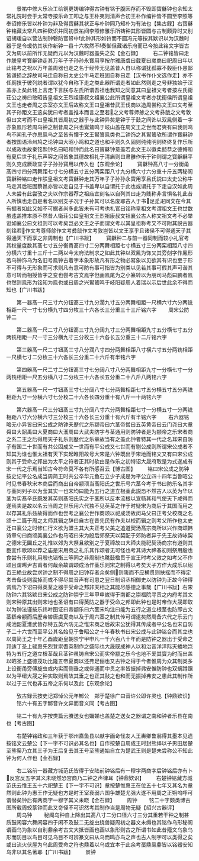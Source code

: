 <!-- { "loadSidebar": true } -->
　　景祐中修大乐冶工给铜更铸编钟得古钟有铭于腹因存而不毁即寳龢钟也余知太常礼院时尝于太常寺按乐命工叩之与王朴夷则清声合初王朴作编钟皆不圆至李照等奉诏修乐皆以朴钟为非及得寳龢其状正与朴钟同乃知朴为有法也【集古録】右寳龢钟铭藏太常凡四钟欵识并同初景祐间李照修雅乐所铸钟其形皆圆与古制颇异时又别诏胡瑗自以营法制钟磬防官帑中此钟其形如铃而不圆冯元等按其欵识以为汉魏时器于是令瑗仿其状作新钟一县十六枚然不奏御但藏诸乐府而已今按此铭文字皆古文为周以前所作无疑而元以为汉魏时器盖失之矣【金石録】
　　右二钟铭皆曰走作朕皇考寳龢钟走其万年子子孙孙永寳用享按尔雅唐虞曰载夏曰嵗商曰祀周曰年以此铭考之祝以万年盖周器也走之名于经传无见盖昔人自以称谓犹孤寡不糓臣仆愚鄙皆谦损之辞故司马迁自称曰太史公牛马走班固自称曰走【汉书作仆文选作走】亦不任厠技于彼列説者谓以犹今自称下走之类此器所谓走者如此然则走之号非独始于汉盖亦上矣此铭上言走下言朕与左氏所谓吾祖也我知之同意其曰皇祖文考者按左氏衞荘公之祷曰敢昭告皇祖文王烈祖康叔文祖襄公此所谓皇祖文考者亦犹衞侯所谓皇祖文王也走者周之宗室亦文王后故称文王曰皇祖昔武王伐商以造周尝称文王曰文考至其子孙距文王逺矣犹曰考者盖推本而言之至若之文考尊师艅之文考彞戠之文考敦但曰文考而不曰皇祖其皆周初之器乎与此钟异矣是钟于于鼓之间饰以双鳯侧着一字亦象鳯形若周乌钟之制昔周之兴也鸑鷟鸣于岐山盖在周文王之世而君奭有曰我则鸣鸟不闻孔子亦思鳯鸟之至皆有懐于文王鸑鷟鳯类也二钟饰之其鸑鷟欤所谓作寳龢钟者按国语泠州鸠之论钟曰大昭小鸣和之道也和平则久久固则纯纯明则终终复作乐所以成政也故秦铭勲钟名曰昭和钟而此名曰寳龢钟意盖若此文王以徽柔懿恭之徳脩和有夏后世于礼乐声容之间皆象其德故相礼于清庙则曰肃雝作乐于钟则谓之寳龢龢平则久克成厥政宜子子孙孙寳用以传久也【东观余论】
　　寳龢钟髙八寸一分衡甬髙四寸四分两舞距七寸七分横五寸五分两栾距八寸九分横六寸六分重十斤五两秘阁寳龢钟铭曰走作朕皇祖文考寳龢钟走其万年子子孙孙永寳用享吕氏説曰太史公称牛马走其后班固蔡邕亦皆以走自见于书盖卑以自谓托于此也或谓托于下走自汉如此周人未尝有此尝攷之夫以作宗器荐之祖庙宜刻名以自列其曰走为贱称非言惧名礼此昔人所慎也走自是著名以别支子况于子孙其可以名废耶古人于书足辵疋同文在今其有据者如此又如不可据者尚多此皆未有可考也礼官曰铭称皇祖文考谓祖文王也世数虽逺盖推本原不然昔人衞荘公曰皇祖文王烈祖康叔文祖襄公古人称文祖文考不必举谥如襄公曰文祖则可以考矣岂必文王之子而谓文考以其皇祖称考又不可附其説古器刻铭若作文考尊师艅作文考彞戠作文考敦岂皆以文王享乎且诸侯不可得通天子其得通天下而享之非周制也【广川书跋】
　　寳龢钟二与前一器同制而较小礼官考其权量度数其髙七寸五分衡甬髙四寸二分两舞相距七寸横五寸三分两栾相距八寸四分横六寸重十三斤十二两以今太府法制求之如此其钟以双鳯为饰又其旁刻字作鳯形若乌钟饰乌为名旧号鳯钟古着字本象形故凡有形之物必冩象以见欲其有识也至于形不可得与无形象而可求则凡有意可防有事可指皆为别类以见若其事可假其声可谐其意可转而相授皆字之变也尝考古文鳯字但画鳯尾为之小篆转以为朋司马彪曰鹏者鳯也然则鳯形为铭知为鳯也或曰周之兴鸑鷟鸣于岐阳疑周人着瑞以示后世此余不得而知也【广川书跋】

　　第一器髙一尺三寸六分钮髙三寸九分濶九寸五分两舞相距一尺横六寸六分两铣相距一尺一寸七分横九寸四分枚三十六各长三分重三十三斤铭六字
　　周宋公防钟二

　　第二器髙一尺二寸八分钮髙三寸九分阔九寸三分两舞相距九寸五分横七寸五分两铣相距一尺一寸三分横九寸三分枚三十六各长五分重三十二斤铭六字

　　第三器髙一尺二寸钮髙三寸八分濶八寸四分两舞相距八寸横六寸五分两铣相距一尺横七寸二分枚三十六各长三分重二十六斤有半铭六字

　　第四器髙一尺二寸二分钮髙三寸七分阔八寸八分两舞相距九寸一分横七寸一分两铣相距一尺五分横八寸二分枚三十六各长五分重二十八斤八两铭六字

　　第五器髙一尺一寸钮髙三寸七分阔八寸七分两舞相距七寸五分横五寸五分两铣相距九寸一分横六寸七分枚二十六各长四分重十有八斤一十两铭六字

　　第六器髙一尺三分钮髙三寸九分阔八寸六分两舞相距七寸一分横五寸一分两铣相距八寸六分横六寸三分枚三十六各长三分重十有六斤有半铭六字
　　右六器铭略无小异皆曰宋公成之防钟夫歴代之乐颛帝曰六茎帝喾曰五英黄帝曰云门尧曰大章舜曰大韶禹曰大夏商曰大濩周曰大武夫防字与茎通用则防钟者是为颛帝之乐宋者商之系二王之后得用天子礼乐则歴代之乐章故当有之盖此钟者特其一代之名耳宋自防子有国二十世而有共公固成又一世而有平公成又七世而有剔公成则所谓宋公成者不知其为谁也惟太祖有天下实起睢阳故号大宋是六钟既出于宋地而铭文又有曰宋公成则其于受命之邦出为太平之符者正其时欤由是作乐之初特诏大晟府取是为式遂成有宋一代之乐焉当知古今符命莫不各有所感召云【博古图】
　　铭曰宋公成之防钟按史记平公名成当周简王时共公卒华元鱼石立少子成是为平公立四十四年当鲁昭公时见书春秋宋本商后而商出自帝颛顼当髙阳氏之世乐号六茎今考于书曰防乐名其字与茎同列子以为莹其实一也宋均曰能为五行之道立根茎此説恐不然古人以英为华以茎为实髙辛氏既发其英则髙阳氏实之于茎所以反本流根以宣畅其和气使天下咸得而遂焉夫是故以名云当周之世乐用六代独不见英茎之作于时疑宋为商后于其国而用之以存其礼乐兹故得而作也尝考之襄公世作商颂以祀成汤故闵马父曰正考父校商之名颂十二篇于周之太师其辑之辞曰自古在昔先民有作夫以校而辑之则考父所作也太史迁曰襄公之时修仁行义欲为盟主其大夫正考父美之追道契汤髙宗商所以兴作商颂韩诗章句曰商颂美襄公作也马昭曰宋为殷后郊祭天以契配于郊防者异于先王故诗咏契之德宋无圜丘之礼惟以郊为大祭且欲别之于夏禘故曰大禘夫能祀契汤商宗有道则其臣宜作歌颂以荐之庙是宋用商之礼乐其作颂者无可怪也考其诗大禘春初则祭用殷也食尝有乐则礼用殷也错衡三等同之非周制也鞉鼓楹贯于宣王时考父效之如考父不作颂且谓晞尹吉甫者何哉余故谓颂成汤作茎乐则宋之制得以考矣天子方作大成乐以绍百王絶业故尝求钟之制不得周之旧钟存者众矣侧则隓而不应横贯则扶摇而不得定考击备设则震掉而或不得尽其音声有司患之翌日制诏丞相御史以防钟为正故今钟得调焉乃下诏曰得英茎之器于受命之邦非天相之其能尽感徳之事哉【广川书跋】右宋防钟六其铭欵曰宋公成之防钟崇宁三年甲申嵗得于南都之崇福院寻贡之内府考其文则宋钟原其出则宋地也圣诏有曰得英防之器于受命之邦即此钟也是时帝作大晟即取以为钟法谨按乐纬叶图证曰帝颛乐曰六茎宋均注曰能为五行之道立根茎也防即古文茎繇帝颛而后歴帝喾唐虞夏商以及于周六茎之制其传可谓逺矣然周备六代之乐云门咸池韶夏濩武皆存特五英六防无之惟宋商之后故宋公犹得其传成者平公名也宋自防子二十六世而至平公其名始见于鲁昭公之十年春秋书曰宋公成与此钟铭合而其立也以周简王之十年乙酉嵗距皇朝崇宁甲申凡一千六百八十年而是防钟之器出于受命之邦适丁圣上骏惠先烈登崇耆英制作之盛际也大晟既成神人以和治音洋洋际天蟠地岂特为五行之道立根茎哉且茎钟虽铸自宋公而实帝颛之乐今也地不爱其寳为时而出盖以昭圣上盛徳茂功比隆五帝夏商以还弗足俪也又古钟之得于今者惟周为众其制类多上设衡甬旁傅旋虫或内实而侧垂之或仰通而中贯之率皆振掉弗安惟防钟也双螭蹲踞以为平纽大晟之钟实取则焉故其垂之也正其鼔之也和而无振掉弗安之患此其制作所以过于三代也非五帝之乐何以及此【东观余论】



　　攷古録云按史记郑悼公元年鄦公　郑于楚徐广曰音许公即许灵也【钟鼎欵识】
　　铭六十有五字鄦音许文异而音义同【考古图】

　　铭二十有九字按类篇云賸送女也嬭娣也盖楚之送女之器谓之南和钟者乐县在南也【考古图】

　　右楚钟铭政和三年获于鄂州嘉鱼县以献字画竒怪友人王夀卿鲁翁得其墨本见遗按铭文云楚公【下一字不可识必其名也】自作按楚自周成王时封熊绎以子男田居楚至熊渠乃立其三子为王后复去其王号至熊通始自立为楚武王则是楚未尝称公不知此钟为何人作也【金石録】



　　右二铭前一器藏方城范氏皆得于安陆前钟铭后有一穆字两商字后钟铭后亦有卜反宫反五字其义未晓然恐宫商乃二钟之声律耳【钟鼎欵识】
　　右楚钟铭藏方城范氏云惟王五十六祀楚王【下一字不可识】章按楚惟惠王在位五十七年又其名为章然则此钟为惠王作无疑也方是时王室衰弱六国争雄楚尤强大遂不用周之正朔呜呼可谓僣矣钟后有两商字一穆字其义未晓【金石録】
　　周钟
　　铭二十字颇类博古图所载周蛟篆钟而此又竒怪不可识然考其制作当是周物无疑【绍兴古器评】
　　周乌钟
　　秘阁乌钟自上降出其髙八寸二分口径六寸三分其重若干钟之制甚质鼓闲容六舞闲容四于闲不及鼔二无旋虫绕兽疑周初之器文未缛也其铭作乌形秘阁谓画乌为象以自别鼎余考古文大抵皆画也画以象形则古之所谓书如此昔籀文乌象乌形而防目以鸟目可见乌目不可辨篆文曰从乌而鸣亦鸟之声也古人制字可以类得之矣或曰流火伏屋为乌此周受命之符也鼎着以乌或宜本于此余考虿鼎鳯鼎皆以铭器安知乌非以其名著耶【广川书跋】
　　景钟
